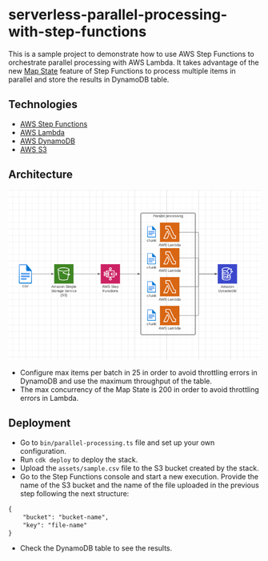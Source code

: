 # serverless-parallel-processing-with-step-functions

This is a sample project to demonstrate how to use AWS Step Functions to orchestrate parallel processing with AWS Lambda. It takes advantage of the new [Map State](https://docs.aws.amazon.com/step-functions/latest/dg/amazon-states-language-map-state.html) feature of Step Functions to process multiple items in parallel and store the results in DynamoDB table.

## Technologies

- [AWS Step Functions](https://aws.amazon.com/step-functions/)
- [AWS Lambda](https://aws.amazon.com/lambda/)
- [AWS DynamoDB](https://aws.amazon.com/dynamodb/)
- [AWS S3](https://aws.amazon.com/s3/)

## Architecture

![Architecture OW](https://github.com/skaznowiecki/parallel-processing-step-function/blob/main/assets/architecture.png)

- Configure max items per batch in 25 in order to avoid throttling errors in DynamoDB and use the maximum throughput of the table.
- The max concurrency of the Map State is 200 in order to avoid throttling errors in Lambda.

## Deployment

- Go to `bin/parallel-processing.ts` file and set up your own configuration.
- Run `cdk deploy` to deploy the stack.
- Upload the `assets/sample.csv` file to the S3 bucket created by the stack.
- Go to the Step Functions console and start a new execution. Provide the name of the S3 bucket and the name of the file uploaded in the previous step following the next structure:

```
{
    "bucket": "bucket-name",
    "key": "file-name"
}
```

- Check the DynamoDB table to see the results.
